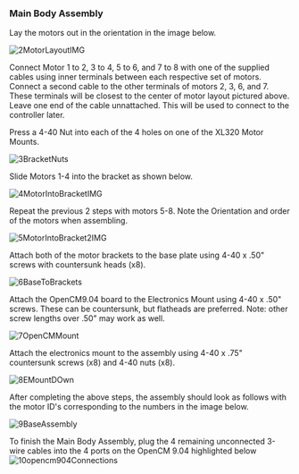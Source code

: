 ### Main Body Assembly

Lay the motors out in the orientation in the image below. 

![2MotorLayoutIMG](https://github.com/MiniQuad/robot/blob/master/Assembly%20Files/Assembly%20Images/1%20Main%20Body%20Assembly/2MotorLayoutIMG.PNG)

Connect Motor 1 to 2, 3 to 4, 5 to 6, and 7 to 8 with one of the supplied cables using inner terminals between each respective set of motors. Connect a second cable to the other terminals of motors 2, 3, 6, and 7. These terminals will be closest to the center of motor layout pictured above. Leave one end of the cable unnattached. This will be used to connect to the controller later.

Press a 4-40 Nut into each of the 4 holes on one of the XL320 Motor Mounts. 

![3BracketNuts](https://github.com/MiniQuad/robot/blob/master/Assembly%20Files/Assembly%20Images/1%20Main%20Body%20Assembly/3BracketNuts.PNG)

Slide Motors 1-4 into the bracket as shown below.

![4MotorIntoBracketIMG](https://github.com/MiniQuad/robot/blob/master/Assembly%20Files/Assembly%20Images/1%20Main%20Body%20Assembly/4MotorIntoBracketIMG.PNG)

Repeat the previous 2 steps with motors 5-8. Note the Orientation and order of the motors when assembling.

![5MotorIntoBracket2IMG](https://github.com/MiniQuad/robot/blob/master/Assembly%20Files/Assembly%20Images/1%20Main%20Body%20Assembly/5MotorIntoBracket2IMG.PNG)

Attach both of the motor brackets to the base plate using 4-40 x .50" screws with countersunk heads (x8).

![6BaseToBrackets](https://github.com/MiniQuad/robot/blob/master/Assembly%20Files/Assembly%20Images/1%20Main%20Body%20Assembly/6BaseToBrackets.PNG)

Attach the OpenCM9.04 board to the Electronics Mount using 4-40 x .50" screws. These can be countersunk, but flatheads are preferred. Note: other screw lengths over .50" may work as well.

![7OpenCMMount](https://github.com/MiniQuad/robot/blob/master/Assembly%20Files/Assembly%20Images/1%20Main%20Body%20Assembly/7OpenCMMount.PNG)

Attach the electronics mount to the assembly using 4-40 x .75" countersunk screws (x8) and 4-40 nuts (x8).

![8EMountDOwn](https://github.com/MiniQuad/robot/blob/master/Assembly%20Files/Assembly%20Images/1%20Main%20Body%20Assembly/8EMountAttach.PNG)

After completing the above steps, the assembly should look as follows with the motor ID's corresponding to the numbers in the image below.

![9BaseAssembly](https://github.com/MiniQuad/robot/blob/master/Assembly%20Files/Assembly%20Images/1%20Main%20Body%20Assembly/9BaseAssembly.PNG)

To finish the Main Body Assembly, plug the 4 remaining unconnected 3-wire cables into the 4 ports on the OpenCM 9.04 highlighted below
![10opencm904Connections](https://github.com/MiniQuad/robot/blob/master/Assembly%20Files/Assembly%20Images/1%20Main%20Body%20Assembly/10opencm904Connections.PNG)
